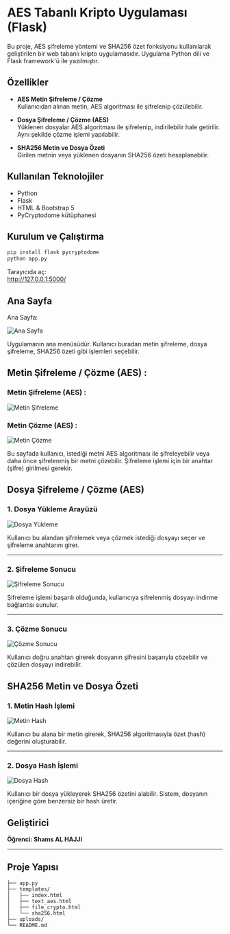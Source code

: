 #  AES Tabanlı Kripto Uygulaması (Flask)

Bu proje, AES şifreleme yöntemi ve SHA256 özet fonksiyonu kullanılarak geliştirilen bir web tabanlı kripto uygulamasıdır. Uygulama Python dili ve Flask framework'ü ile yazılmıştır.

##  Özellikler

-  **AES Metin Şifreleme / Çözme**  
  Kullanıcıdan alınan metin, AES algoritması ile şifrelenip çözülebilir.

-  **Dosya Şifreleme / Çözme (AES)**  
  Yüklenen dosyalar AES algoritması ile şifrelenip, indirilebilir hale getirilir. Aynı şekilde çözme işlemi yapılabilir.

-  **SHA256 Metin ve Dosya Özeti**  
  Girilen metnin veya yüklenen dosyanın SHA256 özeti hesaplanabilir.

##  Kullanılan Teknolojiler

- Python
- Flask
- HTML & Bootstrap 5
- PyCryptodome kütüphanesi

##  Kurulum ve Çalıştırma

```bash
pip install flask pycryptodome
python app.py
```

Tarayıcıda aç:  
http://127.0.0.1:5000/

##  Ana Sayfa

Ana Sayfa:

![Ana Sayfa](screenshots/anasayfa.png)

Uygulamanın ana menüsüdür. Kullanıcı buradan metin şifreleme, dosya şifreleme, SHA256 özeti gibi işlemleri seçebilir.

## Metin Şifreleme / Çözme (AES) :

### Metin Şifreleme (AES) :
![Metin Şifreleme](screenshots/metinSifreleme.png)

### Metin Çözme (AES) :

![Metin Çözme](screenshots/metinCozme.png)

Bu sayfada kullanıcı, istediği metni AES algoritması ile şifreleyebilir veya daha önce şifrelenmiş bir metni çözebilir. Şifreleme işlemi için bir anahtar (şifre) girilmesi gerekir.

##  Dosya Şifreleme / Çözme (AES)

###  1. Dosya Yükleme Arayüzü

![Dosya Yükleme](screenshots/dosyaDown.png)

Kullanıcı bu alandan şifrelemek veya çözmek istediği dosyayı seçer ve şifreleme anahtarını girer.

---

###  2. Şifreleme Sonucu

![Şifreleme Sonucu](screenshots/dosyaSifreleme.png)

Şifreleme işlemi başarılı olduğunda, kullanıcıya şifrelenmiş dosyayı indirme bağlantısı sunulur.

---

###  3. Çözme Sonucu

![Çözme Sonucu](screenshots/dosyaCozme.png)

Kullanıcı doğru anahtarı girerek dosyanın şifresini başarıyla çözebilir ve çözülen dosyayı indirebilir.

##  SHA256 Metin ve Dosya Özeti

###  1. Metin Hash İşlemi

![Metin Hash](screenshots/metinHash.png)

Kullanıcı bu alana bir metin girerek, SHA256 algoritmasıyla özet (hash) değerini oluşturabilir.

---

###  2. Dosya Hash İşlemi

![Dosya Hash](screenshots/dosyaHash.png)

Kullanıcı bir dosya yükleyerek SHA256 özetini alabilir. Sistem, dosyanın içeriğine göre benzersiz bir hash üretir.



##  Geliştirici

**Öğrenci: Shams AL HAJJI**  


---

##  Proje Yapısı

```
├── app.py
├── templates/
│   ├── index.html
│   ├── text_aes.html
│   ├── file_crypto.html
│   └── sha256.html
├── uploads/
└── README.md
```
